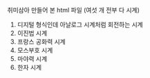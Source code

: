 취미삼아 만들어 본 html 파일 (여섯 개 전부 다 시계)
1. 디지털 형식인데 아날로그 시계처럼 회전하는 시계
2. 이진법 시계
3. 프랑스 공화력 시계
4. 모스부호 시계
5. 마야력 시계
6. 한자 시계
